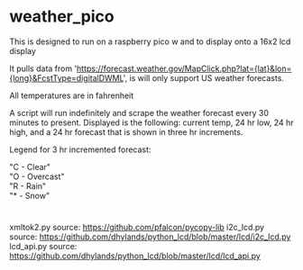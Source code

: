 # weather_pico

This is designed to run on a raspberry pico w and to display onto a 16x2 lcd display

It pulls data from 'https://forecast.weather.gov/MapClick.php?lat={lat}&lon={long}&FcstType=digitalDWML', is will only support US weather forecasts.

All temperatures are in fahrenheit

A script will run indefinitely and scrape the weather forecast every 30 minutes to present. Displayed is the following: current temp, 24 hr low, 24 hr high, and a 24 hr forecast that is shown in three hr increments.

Legend for 3 hr incremented forecast:

"C - Clear"<br>
"O - Overcast"<br>
"R - Rain"<br>
"* - Snow"


#
xmltok2.py source: https://github.com/pfalcon/pycopy-lib
i2c_lcd.py source: https://github.com/dhylands/python_lcd/blob/master/lcd/i2c_lcd.py
lcd_api.py source: https://github.com/dhylands/python_lcd/blob/master/lcd/lcd_api.py
